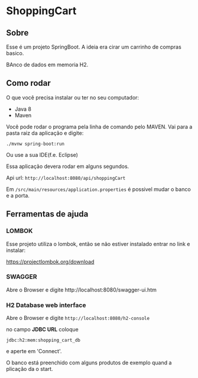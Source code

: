 # ShoppingCart

## Sobre

Esse é um projeto SpringBoot. A ideia era cirar um carrinho de compras basico.

BAnco de dados em memoria H2.

## Como rodar

O que você precisa instalar ou ter no seu computador:
- Java 8
- Maven

Você pode rodar o programa pela linha de comando pelo MAVEN.
Vai para a pasta raiz da aplicação e digite:
```
./mvnw spring-boot:run
```

Ou use a sua IDE(f.e. Eclipse)

Essa aplicação devera rodar em alguns segundos.

Api url: `http://localhost:8080/api/shoppingCart`

Em `/src/main/resources/application.properties` é possivel mudar o banco e a porta.

## Ferramentas de ajuda

### LOMBOK

Esse projeto utiliza o lombok, então se não estiver instalado entrar no link e instalar:

https://projectlombok.org/download

### SWAGGER

Abre o Browser e digite http://localhost:8080/swagger-ui.htm

### H2 Database web interface

Abre o Browser e digite `http://localhost:8080/h2-console`

no campo **JDBC URL** coloque 
```
jdbc:h2:mem:shopping_cart_db
```

e aperte em 'Connect'.

O banco está preenchido com alguns produtos de exemplo quand a plicação da o start.


